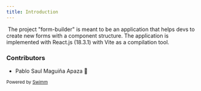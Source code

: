 ```yaml
---
title: Introduction
---
```

&nbsp;The project "form-builder" is meant to be an application that helps devs to create new forms with a component structure. The application is implemented with React.js (18.3.1) with Vite as a compilation tool.

### Contributors

- Pablo Saul Maguiña Apaza 📍

<SwmMeta version="3.0.0" repo-id="Z2l0aHViJTNBJTNBZm9ybS1idWlsZGVyJTNBJTNBcHNtYTI4" repo-name="form-builder"><sup>Powered by [Swimm](https://app.swimm.io/)</sup></SwmMeta>
